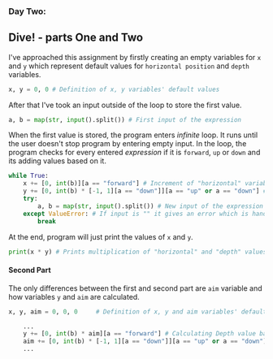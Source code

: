 ### Day Two:

## Dive! - parts One and Two

I've approached this assignment by firstly creating an empty variables for `x` and `y` which represent default values for
`horizontal position` and `depth` variables.
```python
x, y = 0, 0 # Definition of x, y variables' default values
```
After that I've took an input outside of the loop to store the first value.
```python
a, b = map(str, input().split()) # First input of the expression
```
When the first value is stored, the program enters *infinite* loop. It runs until the user doesn't stop program by
entering empty input. In the loop, the program checks for every entered *expression* if it is `forward`, `up` or 
`down` and its adding values based on it.
```python
while True:
    x += [0, int(b)][a == "forward"] # Increment of "horizontal" variable
    y += [0, int(b) * [-1, 1][a == "down"]][a == "up" or a == "down"] # Increases or decreases depth based on "up" or "down"
    try:
        a, b = map(str, input().split()) # New input of the expression
    except ValueError: # If input is "" it gives an error which is handled and causes the program to break from the loop.
        break
```

At the end, program will just print the values of `x` and `y`.
```python
print(x * y) # Prints multiplication of "horizontal" and "depth" values
```

#### Second Part
The only differences between the first and second part are `aim` variable and how variables `y` and `aim` are calculated.
```python
x, y, aim = 0, 0, 0     # Definition of x, y and aim variables' default values
```
```python
    ...
    y += [0, int(b) * aim][a == "forward"] # Calculating Depth value based on formula x * aim 
    aim += [0, int(b) * [-1, 1][a == "down"]][a == "up" or a == "down"] # Increases or decreases aim based on "up" or "down"
    ...
```